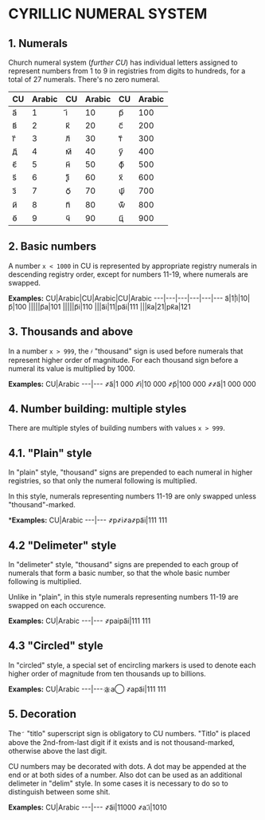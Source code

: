 # CYRILLIC NUMERAL SYSTEM

## 1. Numerals
Church numeral system (*further CU*) has individual letters assigned to represent numbers from 1 to 9 in registries from digits to hundreds, for a total of 27 numerals. There's no zero numeral.

CU|Arabic|CU|Arabic|CU|Arabic
---|---|---|---|---|---
а҃|1|і҃|10|р҃|100
в҃|2|к҃|20|с҃|200
г҃|3|л҃|30|т҃|300
д҃|4|м҃|40|у҃|400
є҃|5|н҃|50|ф҃|500
ѕ҃|6|ѯ҃|60|х҃|600
з҃|7|ѻ҃|70|ѱ҃|700
и҃|8|п҃|80|ѿ҃|800
ѳ҃|9|ч҃|90|ц҃|900

## 2. Basic numbers
A number `x < 1000` in CU is represented by appropriate registry numerals in descending registry order, except for numbers 11-19, where numerals are swapped.

**Examples:**
CU|Arabic|CU|Arabic|CU|Arabic
---|---|---|---|---|---
а҃|1|і҃|10|р҃|100
|||||р҃а|101
|||||р҃і|110
|||а҃і|11|ра҃і|111
|||к҃а|21|рк҃а|121

## 3. Thousands and above
In a number `x > 999`, the `҂` "thousand" sign is used before numerals that represent higher order of magnitude. For each thousand sign before a numeral its value is multiplied by 1000.

**Examples:**
CU|Arabic
---|---
҂а҃|1 000
҂і҃|10 000
҂р҃|100 000
҂҂а҃|1 000 000

## 4. Number building: multiple styles
There are multiple styles of building numbers with values `x > 999`.

## 4.1. "Plain" style
In "plain" style, "thousand" signs are prepended to each numeral in higher registries, so that only the numeral following is multiplied.

In this style, numerals representing numbers 11-19 are only swapped unless "thousand"-marked.

***Examples:**
CU|Arabic
---|---
҂р҂і҂а҂ра҃і|111 111

## 4.2 "Delimeter" style
In "delimeter" style, "thousand" signs are prepended to each group of numerals that form a basic number, so that the whole basic number following is multiplied.

Unlike in "plain", in this style numerals representing numbers 11-19 are swapped on each occurence.

**Examples:**
CU|Arabic
---|---
҂раіра҃і|111 111

## 4.3 "Circled" style
In "circled" style, a special set of encircling markers is used to denote each higher order of magnitude from ten thousands up to billions.

**Examples:**
CU|Arabic
---|---
а&#1160; а&#8413; ҂ара҃і|111 111

## 5. Decoration
The `҃`&nbsp; "titlo" superscript sign is obligatory to CU numbers. "Titlo" is placed above the 2nd-from-last digit if it exists and is not thousand-marked, otherwise above the last digit.
	
CU numbers may be decorated with dots. A dot may be appended at the end or at both sides of a number. Also dot can be used as an additional delimeter in "delim" style. In some cases it is necessary to do so to distinguish between some shit.

**Examples:**
CU|Arabic
---|---
҂а҃і|11000
҂а.і҃|1010